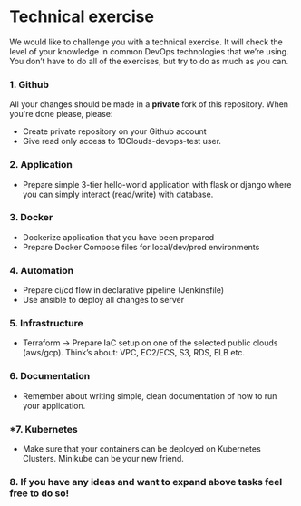 # Technical exercise	

We would like to challenge you with a technical exercise. It will check the level of your knowledge in common DevOps technologies that we’re using. You don’t have to do all of the exercises, but try to do as much as you can.

### 1. Github
All your changes should be made in a **private** fork of this repository. When you're done please, please:
* Create private repository on your Github account
* Give read only access to 10Clouds-devops-test user.

### 2. Application
* Prepare simple 3-tier hello-world application with flask or django where you can simply interact (read/write) with database.

### 3. Docker
* Dockerize application that you have been prepared
* Prepare Docker Compose files for local/dev/prod environments

### 4. Automation
* Prepare ci/cd flow in declarative pipeline (Jenkinsfile) 
* Use ansible to deploy all changes to server

### 5. Infrastructure
* Terraform → Prepare IaC setup on one of the selected public clouds (aws/gcp). Think’s about: VPC, EC2/ECS, S3, RDS, ELB etc.

### 6. Documentation
* Remember about writing simple, clean documentation of how to run your application.

### *7. Kubernetes
* Make sure that your containers can be deployed on Kubernetes Clusters. Minikube can be your new friend.

### 8. If you have any ideas and want to expand above tasks feel free to do so! 
